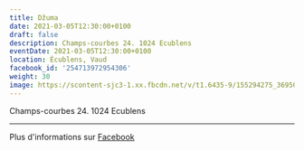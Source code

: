 ```yaml
---
title: Džuma
date: 2021-03-05T12:30:00+0100
draft: false
description: Champs-courbes 24. 1024 Ecublens
eventDate: 2021-03-05T12:30:00+0100
location: Écublens, Vaud
facebook_id: '254713972954306'
weight: 30
image: https://scontent-sjc3-1.xx.fbcdn.net/v/t1.6435-9/155294275_3695079563921169_4909597834044538694_n.jpg?_nc_cat=101&ccb=1-7&_nc_sid=9e60e4&_nc_eui2=AeG8UClbWf29AU_nXjdq3EWH_4HHzzV0GSb_gcfPNXQZJh84GYNGo4_Z5Cn5-iLlSDRJM0isnap6RFoid72tsV9o&_nc_ohc=bSYCdmV4Au0Q7kNvwHgkSRE&_nc_oc=AdlWyPrrpFjyrijAj2jG82AlC9mVDqx1A0l0g1uB5vJWJXuk2Da3lHMqN2ykoqZU4Wg&_nc_zt=23&_nc_ht=scontent-sjc3-1.xx&edm=ABTKTjYEAAAA&_nc_gid=fb0JfUf02COROJXvH03rpw&oh=00_AfGRtnSLiEppZYO3SjCsyspUSC8w7BAwFKxU3kJ8aqOWqw&oe=6837B5DB
---
```


Champs-courbes 24. 1024 Ecublens

---

Plus d'informations sur [Facebook](https://facebook.com/events/254713972954306)